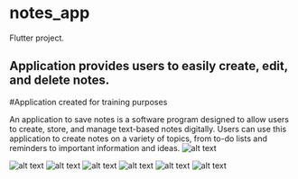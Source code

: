 

# notes_app

Flutter project.

## Application provides users to easily create, edit, and delete notes.

#Application created for training purposes

An application to save notes is a software program designed to allow users to create, store, and manage text-based notes digitally.
Users can use this application to create notes on a variety of topics, from to-do lists and reminders to important information and ideas.
![alt text](https://rscode.site/files/image_app.png)

![alt text](https://rscode.site/files/7_app.png)
![alt text](https://rscode.site/files/2_app.png)
![alt text](https://rscode.site/files/3_app.png)
![alt text](https://rscode.site/files/4_app.png)
![alt text](https://rscode.site/files/5_app.png)
![alt text](https://rscode.site/files/6_app.png)

